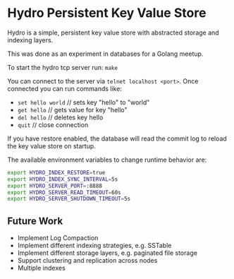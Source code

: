 # Hydro Persistent Key Value Store

Hydro is a simple, persistent key value store with abstracted storage and indexing layers.

This was done as an experiment in databases for a Golang meetup.

To start the hydro tcp server run: `make`

You can connect to the server via `telnet localhost <port>`. Once connected you can run commands like:

- `set hello world` // sets key "hello" to "world"
- `get hello` // gets value for key "hello"
- `del hello` // deletes key hello
- `quit` // close connection

If you have restore enabled, the database will read the commit log to reload the key value store on startup.

The available environment variables to change runtime behavior are:

```bash
export HYDRO_INDEX_RESTORE=true
export HYDRO_INDEX_SYNC_INTERVAL=5s
export HYDRO_SERVER_PORT=:8888
export HYDRO_SERVER_READ_TIMEOUT=60s
export HYDRO_SERVER_SHUTDOWN_TIMEOUT=5s
```

## Future Work

- Implement Log Compaction
- Implement different indexing strategies, e.g. SSTable
- Implement different storage layers, e.g. paginated file storage
- Support clustering and replication across nodes
- Multiple indexes
